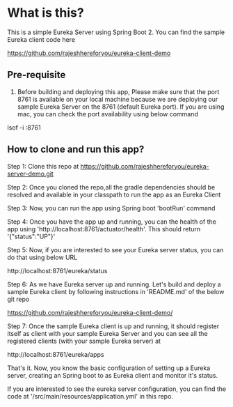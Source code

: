 # What is this?

This is a simple Eureka Server using Spring Boot 2. You can find the sample Eureka client code here

https://github.com/rajeshhereforyou/eureka-client-demo

## Pre-requisite

1. Before building and deploying this app, Please make sure that the port 8761 is available on your local machine because we are deploying our sample Eureka Server on the 8761 (default Eureka port). If you are using mac, you can check the port availability using below command

lsof -i :8761


## How to clone and run this app?

Step 1: Clone this repo at https://github.com/rajeshhereforyou/eureka-server-demo.git

Step 2: Once you cloned the repo,all the gradle dependencies should be resolved and available in your classpath to run the app as an Eureka Client

Step 3: Now, you can run the app using Spring boot 'bootRun' command

Step 4: Once you have the app up and running, you can the health of the app using 'http://localhost:8761/actuator/health'. This should return '{"status":"UP"}'

Step 5: Now, if you are interested to see your Eureka server status, you can do that using below URL

http://localhost:8761/eureka/status

Step 6: As we have Eureka server up and running. Let's build and deploy a sample Eureka client by following instructions in 'README.md' of the below git repo

https://github.com/rajeshhereforyou/eureka-client-demo/

Step 7: Once the sample Eureka client is up and running, it should register itself as client with your sample Eureka Server and you can see all the registered clients (with your sample Eureka server) at 

http://localhost:8761/eureka/apps

That's it. Now, you know the basic configuration of setting up a Eureka server, creating an Spring boot to as Eureka client and monitor it's status.

If you are interested to see the eureka server configuration, you can find the code at '/src/main/resources/application.yml' in this repo.













